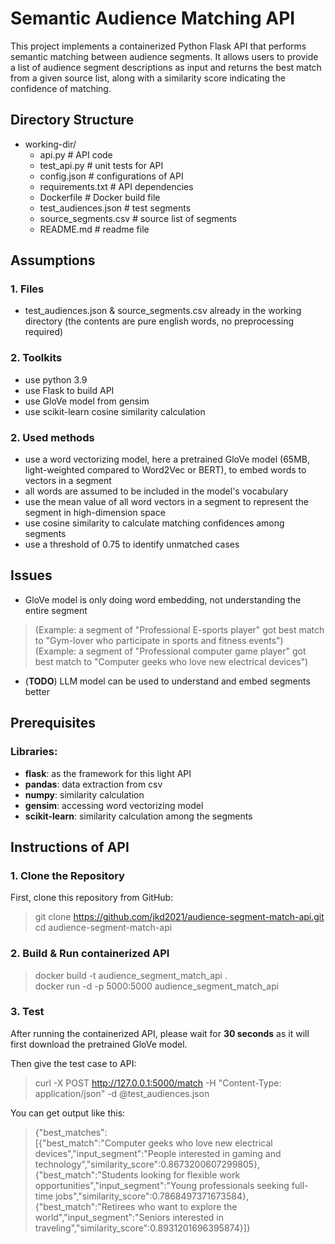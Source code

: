 # Semantic Audience Matching API

This project implements a containerized Python Flask API that performs semantic matching between audience segments. 
It allows users to provide a list of audience segment descriptions as input and returns the best match from a given 
source list, along with a similarity score indicating the confidence of matching.

## Directory Structure

- working-dir/
  - api.py # API code
  - test_api.py # unit tests for API
  - config.json # configurations of API
  - requirements.txt # API dependencies
  - Dockerfile # Docker build file
  - test_audiences.json # test segments
  - source_segments.csv # source list of segments
  - README.md # readme file


## Assumptions

### 1. Files

- test_audiences.json & source_segments.csv already in the working directory (the contents are pure english words, no preprocessing required)

### 2. Toolkits

- use python 3.9
- use Flask to build API
- use GloVe model from gensim
- use scikit-learn cosine similarity calculation

### 2. Used methods

- use a word vectorizing model, here a pretrained GloVe model (65MB, light-weighted compared to Word2Vec or BERT), to embed words to vectors in a segment
- all words are assumed to be included in the model's vocabulary
- use the mean value of all word vectors in a segment to represent the segment in high-dimension space
- use cosine similarity to calculate matching confidences among segments
- use a threshold of 0.75 to identify unmatched cases

## Issues

- GloVe model is only doing word embedding, not understanding the entire segment
> (Example: a segment of  "Professional E-sports player" got best match to "Gym-lover who participate in sports and fitness events")\
> (Example: a segment of  "Professional computer game player" got best match to "Computer geeks who love new electrical devices")
- (**TODO**) LLM model can be used to understand and embed segments better

## Prerequisites

### Libraries:

- **flask**: as the framework for this light API
- **pandas**: data extraction from csv
- **numpy**: similarity calculation
- **gensim**: accessing word vectorizing model
- **scikit-learn**: similarity calculation among the segments


## Instructions of API

### 1. Clone the Repository

First, clone this repository from GitHub:
> git clone https://github.com/jkd2021/audience-segment-match-api.git \
cd audience-segment-match-api


### 2. Build & Run containerized API

> docker build -t audience_segment_match_api . \
docker run -d -p 5000:5000 audience_segment_match_api


### 3. Test

After running the containerized API, please wait for **30 seconds** as it will first download the pretrained GloVe model.

Then give the test case to API:
> curl -X POST http://127.0.0.1:5000/match -H "Content-Type: application/json" -d @test_audiences.json

You can get output like this:
> {"best_matches":\
> [{"best_match":"Computer geeks who love new electrical devices","input_segment":"People interested in gaming and technology","similarity_score":0.8673200607299805},\
> {"best_match":"Students looking for flexible work opportunities","input_segment":"Young professionals seeking full-time jobs","similarity_score":0.7868497371673584},\
> {"best_match":"Retirees who want to explore the world","input_segment":"Seniors interested in traveling","similarity_score":0.8931201696395874}]}
